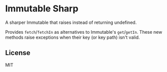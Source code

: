 # Immutable Sharp

A sharper Immutable that raises instead of returning undefined.

Provides `fetch`/`fetchIn` as alternatives to Immutable's `get`/`getIn`. These
new methods raise exceptions when their key (or key path) isn't valid.

## License

MIT
